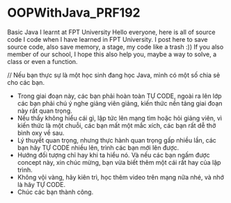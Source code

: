 # OOPWithJava_PRF192
Basic Java I learnt at FPT University
Hello everyone, here is all of source code I code when I have learned in FPT University.
I post here to save source code, also save memory, a stage, my code like a trash :)) 
If you also member of our school, I hope this also help you, maybe a way to solve, a class or even a function.

// Nếu bạn thực sự là một học sinh đang học Java, mình có một số chia sẻ cho các bạn.
- Trong giai đoạn này, các bạn phải hoàn toàn TỰ CODE, ngoài ra lên lớp các bạn phải chú ý nghe giảng viên giảng, kiến thức nền tảng giai đoạn này rất quan trọng.
- Nếu thấy không hiểu cái gì, lập tức lên mạng tìm hoặc hỏi giảng viên, vì kiến thức là một chuỗi, các bạn mất một mắc xích, các bạn rất dễ thở bình oxy về sau.
- Lý thuyết quan trọng, nhưng thực hành quan trọng gấp nhiều lần, các bạn hãy TỰ CODE nhiều lên, trình các bạn mới lên được.
- Hướng đối tượng chỉ hay khi ta hiểu nó. Và nếu các bạn ngấm được concept này, xin chúc mừng, bạn vừa biết thêm một cái rất hay của lập trình.
- Không vội vàng, hãy kiên trì, học thêm video trên mạng nữa nhé, và nhớ là hãy TỰ CODE.
- Chúc các bạn thành công.
